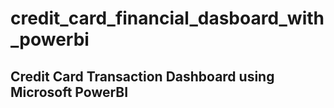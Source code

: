 # credit_card_financial_dasboard_with_powerbi
<h2>Credit Card Transaction Dashboard using Microsoft PowerBI</h2>
